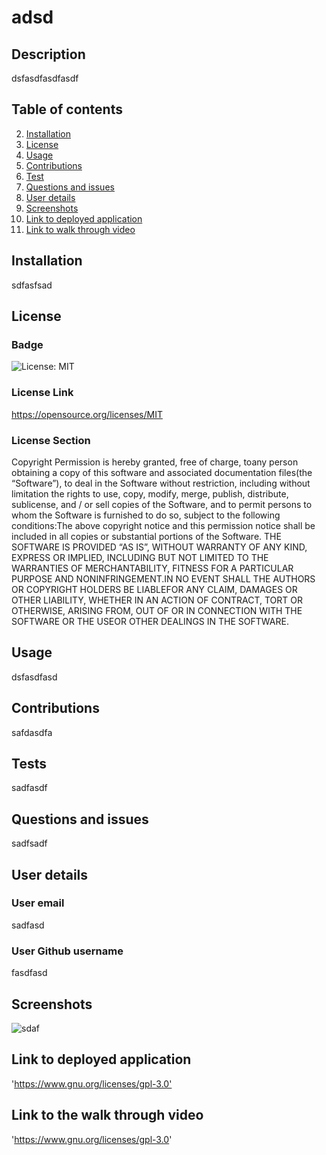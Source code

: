 
# adsd
## Description
dsfasdfasdfasdf
## Table of contents

2. [Installation](#installation)
3. [License](#license)
4. [Usage](#usage)
6. [Contributions](#contributions)
7. [Test](#tests)
8. [Questions and issues](#questions-and-issues)
9. [User details](#user-details)
10. [Screenshots](#screenshots)
11. [Link to deployed application](#link-to-deployed-application)
12. [Link to walk through video](#link-to-walk-throughvideo)

## Installation
sdfasfsad

## License
### Badge
![License: MIT](https://img.shields.io/badge/License-MIT-yellow.svg)

### License Link
<https://opensource.org/licenses/MIT>

### License Section
Copyright <YEAR> <COPYRIGHT HOLDER> Permission is hereby granted, free of charge, toany person obtaining a copy of this software and associated documentation files(the “Software”), to deal in the Software without restriction, including without limitation the rights to use, copy, modify, merge, publish, distribute, sublicense, and / or sell copies of the Software, and to permit persons to whom the Software is furnished to do so, subject to the following conditions:The above copyright notice and this permission notice shall be included in all copies or substantial portions of the Software. THE SOFTWARE IS PROVIDED “AS IS”, WITHOUT WARRANTY OF ANY KIND, EXPRESS OR IMPLIED, INCLUDING BUT NOT LIMITED TO THE WARRANTIES OF MERCHANTABILITY, FITNESS FOR A PARTICULAR PURPOSE AND NONINFRINGEMENT.IN NO EVENT SHALL THE AUTHORS OR COPYRIGHT HOLDERS BE LIABLEFOR ANY CLAIM, DAMAGES OR OTHER LIABILITY, WHETHER IN AN ACTION OF CONTRACT, TORT OR OTHERWISE, ARISING FROM, OUT OF OR IN CONNECTION WITH THE SOFTWARE OR THE USEOR OTHER DEALINGS IN THE SOFTWARE.

## Usage
dsfasdfasd
## Contributions
safdasdfa
## Tests
sadfasdf
## Questions and issues
sadfsadf
## User details
### User email
sadfasd
### User Github username
fasdfasd
## Screenshots
![sdaf](./assets/imgs/screenshot.png)
## Link to deployed application
'<https://www.gnu.org/licenses/gpl-3.0'>
## Link to the walk through video
'<https://www.gnu.org/licenses/gpl-3.0>' 